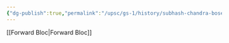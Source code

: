 ```yaml
---
{"dg-publish":true,"permalink":"/upsc/gs-1/history/subhash-chandra-bose/","dgHomeLink":true,"dgPassFrontmatter":false}
---
```


[[Forward Bloc|Forward Bloc]] 